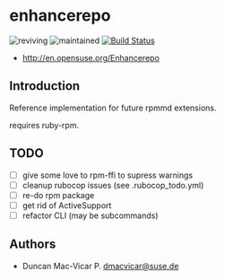 
# enhancerepo

![reviving](https://img.shields.io/badge/stability-reviving-yellow.svg)
![maintained](https://img.shields.io/maintenance/yes/2017.svg)
[![Build Status](https://travis-ci.org/openSUSE/enhancerepo.svg?branch=master)](https://travis-ci.org/openSUSE/enhancerepo)

* http://en.opensuse.org/Enhancerepo

## Introduction

Reference implementation for future rpmmd extensions.

requires ruby-rpm.

## TODO

- [ ] give some love to rpm-ffi to supress warnings
- [ ] cleanup rubocop issues (see .rubocop_todo.yml)
- [ ] re-do rpm package
- [ ] get rid of ActiveSupport
- [ ] refactor CLI (may be subcommands)

## Authors

* Duncan Mac-Vicar P. <dmacvicar@suse.de>

